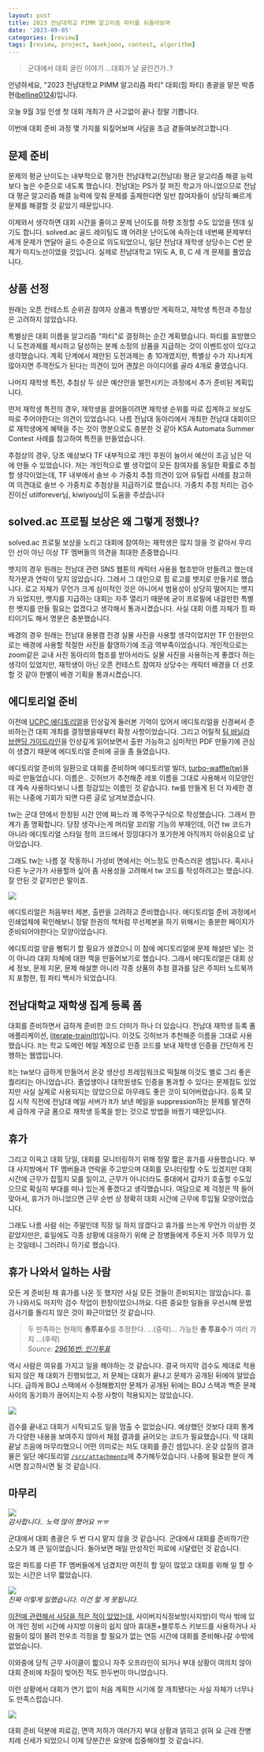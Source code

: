 ```yaml
---
layout: post
title: 2023 전남대학교 PIMM 알고리즘 파티를 되돌아보며
date: '2023-09-05'
categories: [review]
tags: [review, project, baekjoon, contest, algorithm]
---
```


> 군대에서 대회 굴린 이야기 ...대회가 날 굴린건가..?

안녕하세요, "2023 전남대학교 PIMM 알고리즘 파티" 대회(핌 파티) 총괄을 맡은 박종현([belline0124](https://www.acmicpc.net/user/belline0124))입니다.

오늘 9월 3일 인생 첫 대회 개최가 큰 사고없이 끝나 정말 기쁩니다.

이번에 대회 준비 과정 몇 가지를 되짚어보며 사담을 조금 곁들여보려고합니다.

## 문제 준비

문제의 평균 난이도는 내부적으로 평가한 전남대학교(전남대) 평균 알고리즘 해결 능력보다 높은 수준으로 내도록 했습니다. 전남대는 PS가 잘 퍼진 학교가 아니었으므로 전남대 평균 알고리즘 해결 능력에 맞춰 문제를 출제한다면 일반 참여자들이 상당히 빠르게 문제를 해결할 것 같았기 때문입니다.

이제와서 생각하면 대회 시간을 줄이고 문제 난이도를 하향 조정할 수도 있었을 텐데 싶기도 합니다. solved.ac 골드 레이팅도 꽤 어려운 난이도에 속하는데 네번째 문제부터 세개 문제가 연달아 골드 수준으로 의도되었으니, 일단 전남대 재학생 상당수는 C번 문제가 마지노선이었을 것입니다. 실제로 전남대학교 1위도 A, B, C 세 개 문제를 풀었습니다.  

## 상품 선정

원래는 오픈 컨테스트 순위권 참여자 상품과 특별상만 계획하고, 재학생 특전과 추첨상은 고려하지 않았습니다.

특별상은 대회 이름을 알고리즘 "파티"로 결정하는 순간 계획했습니다. 파티를 표방했으니 도전과제를 제시하고 달성하는 분께 소정의 상품을 지급하는 것이 이벤트성이 있다고 생각했습니다. 계획 단계에서 제안된 도전과제는 총 10개였지만, 특별상 수가 지나치게 많아지면 주객전도가 된다는 의견이 있어 괜찮은 아이디어를 골라 4개로 줄였습니다.

나머지 재학생 특전, 추첨상 두 상은 예산안을 발전시키는 과정에서 추가 준비된 계획입니다.

먼저 재학생 특전의 경우, 재학생을 끌어들이려면 재학생 순위를 따로 집계하고 보상도 따로 주어야한다는 의견이 있었습니다. 나름 전남대 동아리에서 개최한 전남대 대회이므로 재학생에게 혜택을 주는 것이 명분으로도 충분한 것 같아 KSA Automata Summer Contest 사례를 참고하여 특전을 만들었습니다.

추첨상의 경우, 당초 예상보다 TF 내부적으로 개인 후원이 늘어서 예산이 조금 남은 덕에 만들 수 있었습니다. 저는 개인적으로 별 생각없이 모든 참여자를 동일한 확률로 추첨할 생각이었는데, TF 내부에서 솔브 수 가중치 추첨 의견이 있어 유틸컵 사례를 참고하여 의견대로 솔브 수 가중치로 추첨상을 지급하기로 했습니다. 가중치 추첨 처리는 검수진이신 utilforever님, kiwiyou님이 도움을 주셨습니다

## solved.ac 프로필 보상은 왜 그렇게 정했나?

solved.ac 프로필 보상을 노리고 대회에 참여하는 재학생은 많지 않을 것 같아서 무리인 선이 아닌 이상 TF 멤버들의 의견을 최대한 존중했습니다.

뱃지의 경우 원래는 전남대 관련 SNS 웹툰의 캐릭터 사용을 협조받아 만들려고 했는데 작가분과 연락이 닿지 않았습니다. 그래서 그 대인으로 핌 로고를 뱃지로 만들기로 했습니다. 로고 자체가 무언가 크게 심미적인 것은 아니어서 범용성이 상당히 떨어지는 뱃지가 되었지만, 뱃지를 지급하는 대회는 자주 열리기 때문에 굳이 프로필에 내걸만한 특별한 뱃지를 만들 필요는 없겠다고 생각해서 통과시켰습니다. 사실 대회 이름 자체가 핌 파티이기도 해서 명분은 충분했습니다.

배경의 경우 원래는 전남대 용봉캠 전경 실물 사진을 사용할 생각이었지만 TF 인원만으로는 배경에 사용할 적절한 사진을 촬영하기에 조금 역부족이었습니다. 개인적으로는 zoom같은 교내 사진 동아리의 협조를 받아서라도 실물 사진을 사용하는게 좋겠다 하는 생각이 있었지만, 재학생이 아닌 오픈 컨테스트 참여자 상당수는 캐릭터 배경을 더 선호할 것 같아 한별이 배경 기획을 통과시켰습니다.

## 에디토리얼 준비

이전에 [UCPC 에디토리얼](https://github.com/ucpcc/2020-solutions-theme)을 인상깊게 둘러본 기억이 있어서 에디토리얼을 신경써서 준비하는건 대회 개최를 결정했을때부터 확정 사항이었습니다. 그리고 어릴적 [팀 바닐라 브랜딩 가이드라인](https://v.anil.la/about/)을 인상깊게 읽어보면서 출판 가능하고 심미적인 PDF 만들기에 관심이 생겼기 때문에 에디토리얼 준비에 공을 좀 들였습니다.

에디토리얼 준비의 일환으로 대회를 준비하며 에디토리얼 빌더, [turbo-waffle(tw)](https://github.com/ShapeLayer/turbo-waffle)을 따로 만들었습니다. 이름은.. 깃허브가 추천해준 레포 이름을 그대로 사용해서 이모양인데 계속 사용하다보니 나름 정감있는 이름인 것 같습니다. tw를 만들게 된 더 자세한 경위는 나중에 기회가 되면 다른 글로 남겨보겠습니다.

tw는 군대 안에서 한정된 시간 안에 짜느라 꽤 주먹구구식으로 작성했습니다. 그래서 한계가 좀 명확합니다. 당장 생각나는게 머리말 꼬리말 기능의 부재인데, 이건 tw 코드가 아니라 에디토리얼 스타일 정의 코드에서 낑낑대다가 포기한게 아직까지 아쉬움으로 남아있습니다.

그래도 tw는 나름 잘 작동하니 가성비 면에서는 어느정도 만즉스러운 셈입니다. 혹시나 다른 누군가가 사용할까 싶어 좀 사용성을 고려해서 tw 코드를 작성하려고는 했습니다. 잘 안된 것 같지만은 말이죠.


![](/static/posts/2023-09-05-rewinding-2023-pimm-party/IMG_3204.jpg)  

에디토리얼은 처음부터 제본, 출판을 고려하고 준비했습니다. 에디토리얼 준비 과정에서 인쇄업체에 확인해보니 정말 한권의 책처럼 무선제본을 하기 위해서는 충분한 페이지가 준비되어야한다는 모양이었습니다.  

에디토리얼 양을 뻥튀기 할 필요가 생겼으니 이 참에 에디토리얼에 문제 해설만 넣는 것이 아니라 대회 자체에 대한 책을 만들어보기로 했습니다. 그래서 에디토리얼은 대회 상세 정보, 문제 지문, 문제 해설뿐 아니라 각종 상품의 추첨 결과를 담은 주피터 노트북까지 포함한, 핌 파티 백서가 되었습니다.

## 전남대학교 재학생 집계 등록 폼

대회를 준비하면서 급하게 준비한 코드 더미가 하나 더 있습니다. 전남대 재학생 등록 폼 애플리케이션, [literate-train(lt)](https://github.com/ShapeLayer/literate-train)입니다. 이것도 깃허브가 추천해준 이름을 그대로 사용했습니다. lt는 학교 도메인 메일 계정으로 인증 코드를 보내 재학생 인증을 간단하게 진행하는 웹앱입니다.

lt는 tw보다 급하게 만들어서 온갖 생산성 프레임워크로 떡칠해 이것도 별로 그리 좋은 퀄리티는 아니었습니다. 졸업생이나 대학원생도 인증을 통과할 수 있다는 문제점도 있었지만 사실 실제로 사용되지는 않았으므로 아무래도 좋은 것이 되어버렸습니다. 등록 모집 시작 직전에 전남대 메일 서버가 lt가 보낸 메일을 suppression하는 문제를 발견하세 급하게 구글 폼으로 재학생 등록을 받는 것으로 방법을 바꿨기 때문입니다.

## 휴가

그리고 이윽고 대회 당일, 대회를 모니터링하기 위해 정말 짧은 휴가를 사용했습니다. 부대 사지방에서 TF 멤버들과 연락을 주고받으며 대회를 모니터링할 수도 있겠지만 대회 시간에 근무가 잡힐지 모를 일이고, 근무가 아니더라도 중대에서 갑자기 호출할 수도있으므로 확실히 부대를 떠나 있는게 좋겠다고 생각했습니다. 여담으로 제 걱정은 딱 들어맞아서, 휴가가 아니었으면 근무 순번 상 정확히 대회 시간에 근무에 투입될 모양이었습니다.

그래도 나름 사람 쉬는 주말인데 직장 일 하지 않겠다고 휴가를 쓰는게 무언가 이상한 것 같았지만은, 휴일에도 각종 상황에 대응하기 위해 군 장병들에게 주둔지 거주 의무가 있는 것일테니 그러려니 하기로 했습니다.

## 휴가 나와서 일하는 사람

모든 게 준비된 채 휴가를 나온 듯 했지만 사실 모든 것들이 준비되지는 않았습니다. 휴가 나와서도 마지막 검수 작업이 한창이었으니까요. 다른 중요한 일들을 우선시해 문법 검사기를 돌리지 않은 것이 화근이었던 것 같습니다.  

> 두 만족하는 현재의 **총투표수**를 추정한다. ...(중략)... 가능한 **총 투표수**가 여러 가지 ...(후략)  
> _Source: [29616번: 인기투표](https://www.acmicpc.net/problem/29616)_

역시 사람은 여유를 가지고 일을 해야하는 것 같습니다. 결국 마지막 검수도 제대로 적용되지 않은 채 대회가 진행되었고, 저 문제는 대회가 끝나고 문제가 공개된 뒤에야 알았습니다. 급하게 BOJ 스택에서 수정해봤지만 문제가 공개된 뒤에는 BOJ 스택과 백준 문제 사이의 동기화가 끊어지는지 수정 사항이 적용되지는 않았습니다.

![](/static/posts/2023-09-05-rewinding-2023-pimm-party/스크린샷%202023-09-05%20234453.png)

검수를 끝내고 대회가 시작되고도 일을 멈출 수 없었습니다. 예상했던 것보다 대회 통계가 다양한 내용을 보여주지 않아서 채점 결과를 긁어오는 코드가 필요했습니다. 딱 대회 끝날 즈음에 마무리했으니 어떤 의미로는 저도 대회를 즐긴 셈입니다. 온갖 삽질의 결과물은 일단 에디토리얼 [`/src/attachments`](https://github.com/PIMM-DEV/2023-algorithm-party-editorial/tree/main/src/attachments/scrap_invocations)에 추가해두었습니다. 나중에 필요한 분이 계시면 참고하시면 될 것 같습니다.  

## 마무리

![](/static/posts/2023-09-05-rewinding-2023-pimm-party/스크린샷%202023-09-06%20000101.png)  
_감사합니다.. 노력 많이 했어요 ㅠㅠ_

군대에서 대회 총괄은 두 번 다시 맡지 않을 것 같습니다. 군대에서 대회를 준비하기란 소모가 꽤 큰 일이었습니다. 돌아보면 매일 만성적인 피로에 시달렸던 것 같습니다.

많은 파트를 다른 TF 멤버들에게 넘겼지만 여전히 할 일이 많았고 대회를 위해 일 할 수 있는 시간은 너무 짧았습니다.  

![](/static/posts/2023-09-05-rewinding-2023-pimm-party/KakaoTalk_20230904_002703361.jpg)  
_진짜 이렇게 일했습니다. 이건 할 게 못됩니다._

[이전에 관련해서 사담을 적은 적이 있었는데,](https://blog.jonghyeon.me/posts/2023-04-19-programming-in-roka/) 사이버지식정보방(사지방)이 막사 밖에 있어 개인 정비 시간에 사지방 이용이 쉽지 않아 휴대폰+블루투스 키보드를 사용하거나 사람들이 많이 몰려 전우조 걱정을 할 필요가 없는 연등 시간에 대회를 준비해나갈 수밖에 없었습니다.

이와중에 당직 근무 사이클이 짧으니 자주 오프라인이 되거나 부대 상황이 여의치 않아 대회 준비에 차질이 빚어진 적도 한두번이 아니었습니다.

이런 상황에서 대회가 연기 없이 처음 계획한 시기에 잘 개최됐다는 사실 자체가 너무나도 만족스럽습니다.

![](/static/posts/2023-09-05-rewinding-2023-pimm-party/IMG_3064.jpeg)  

대회 준비 덕분에 피로감, 면역 저하가 여러가지 부대 상황과 얽히고 섥혀 요 근레 잔병치레 신세가 되었으니 이제 당분간은 요양에 집중해야할 것 같습니다. 
